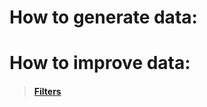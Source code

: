 # How to generate data:

# How to improve data:
>#### [Filters](https://github.com/IntelRealSense/librealsense/blob/master/doc/post-processing-filters.md#decimation-filter)
